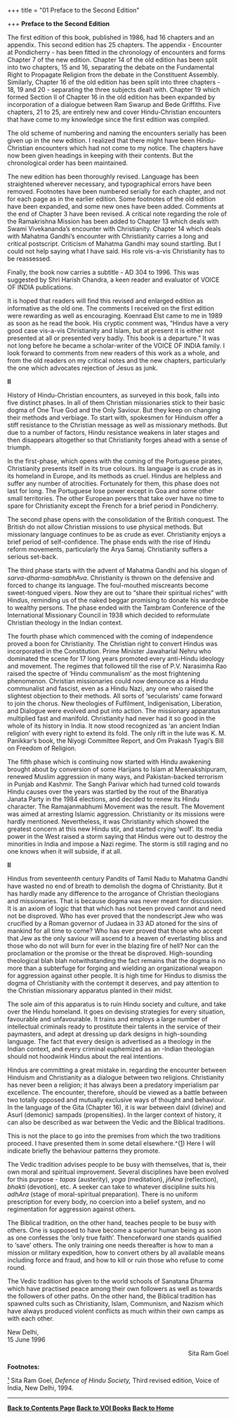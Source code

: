 +++
title = "01 Preface to the Second Edition"

+++
**Preface to the Second Edition**

The first edition of this book, published in 1986, had 16 chapters and
an appendix. This second edition has 25 chapters. The appendix -
Encounter at Pondicherry - has been fitted in the chronology of
encounters and forms Chapter 7 of the new edition. Chapter 14 of the old
edition has been split into two chapters, 15 and 16, separating the
debate on the Fundamental Right to Propagate Religion from the debate in
the Constituent Assembly. Similarly, Chapter 16 of the old edition has
been split into three chapters - 18, 19 and 20 - separating the three
subjects dealt with. Chapter 19 which formed Section II of Chapter 16 in
the old edition has been expanded by incorporation of a dialogue between
Ram Swarup and Bede Griffiths. Five chapters, 21 to 25, are entirely new
and cover Hindu-Christian encounters that have come to my knowledge
since the first edition was compiled.

The old scheme of numbering and naming the encounters serially has been
given up in the new edition. I realized that there might have been
Hindu-Christian encounters which had not come to my notice. The chapters
have now been given headings in keeping with their contents. But the
chronological order has been maintained.

The new edition has been thoroughly revised. Language has been
straightened wherever necessary, and typographical errors have been
removed. Footnotes have been numbered serially for each chapter, and not
for each page as in the earlier edition. Some footnotes of the old
edition have been expanded, and some new ones have been added. Comments
at the end of Chapter 3 have been revised. A critical note regarding the
role of the Ramakrishna Mission has been added to Chapter 13 which deals
with Swami Vivekananda’s encounter with Christianity. Chapter 14 which
deals with Mahatma Gandhi’s encounter with Christianity carries a long
and critical postscript. Criticism of Mahatma Gandhi may sound
startling. But I could not help saying what I have said. His role
vis-a-vis Christianity has to be reassessed.

Finally, the book now carries a subtitle - AD 304 to 1996. This was
suggested by Shri Harish Chandra, a keen reader and evaluator of VOICE
OF INDIA publications.

It is hoped that readers will find this revised and enlarged edition as
informative as the old one. The comments I received on the first edition
were rewarding as well as encouraging. Koenraad Elst came to me in 1989
as soon as he read the book. His cryptic comment was, “Hindus have a
very good case vis-a-vis Christianity and Islam, but at present it is
either not presented at all or presented very badly. This book is a
departure.” It was not long before he became a scholar-writer of the
VOICE OF INDIA family. I look forward to comments from new readers of
this work as a whole, and from the old readers on my critical notes and
the new chapters, particularly the one which advocates rejection of
Jesus as junk.  
 

**II**

History of Hindu-Christian encounters, as surveyed in this book, falls
into five distinct phases. In all of them Christian missionaries stick
to their basic dogma of One True God and the Only Saviour. But they keep
on changing their methods and verbiage. To start with, spokesmen for
Hinduism offer a stiff resistance to the Christian message as well as
missionary methods. But due to a number of factors, Hindu resistance
weakens in later stages and then disappears altogether so that
Christianity forges ahead with a sense of triumph.

In the first-phase, which opens with the coming of the Portuguese
pirates, Christianity presents itself in its true colours. Its language
is as crude as in its homeland in Europe, and its methods as cruel.
Hindus are helpless and suffer any number of atrocities. Fortunately for
them, this phase does not last for long. The Portuguese lose power
except in Goa and some other small territories. The other European
powers that take over have no time to spare for Christianity except the
French for a brief period in Pondicherry.

The second phase opens with the consolidation of the British conquest.
The British do not allow Christian missions to use physical methods. But
missionary language continues to be as crude as ever. Christianity
enjoys a brief period of self-confidence. The phase ends with the rise
of Hindu reform movements, particularly the Arya Samaj. Christianity
suffers a serious set-back.

The third phase starts with the advent of Mahatma Gandhi and his slogan
of *sarva-dharma-samabhAva*. Christianity is thrown on the defensive and
forced to change its language. The foul-mouthed miscreants become
sweet-tongued vipers. Now they are out to “share their spiritual riches”
with Hindus, reminding us of the naked beggar promising to donate his
wardrobe to wealthy persons. The phase ended with the Tambram Conference
of the International Missionary Council in 1938 which decided to
reformulate Christian theology in the Indian context.

The fourth phase which commenced with the coming of independence proved
a boon for Christianity. The Christian right to convert Hindus was
incorporated in the Constitution. Prime Minister Jawaharlal Nehru who
dominated the scene for 17 long years promoted every anti-Hindu ideology
and movement. The regimes that followed till the rise of P.V. Narasimha
Rao raised the spectre of ‘Hindu communalism’ as the most frightening
phenomenon. Christian missionaries could now denounce as a Hindu
communalist and fascist, even as a Hindu Nazi, any one who raised the
slightest objection to their methods. All sorts of ‘secularists’ came
forward to join the chorus. New theologies of Fulfilment,
Indigenisation, Liberation, and Dialogue were evolved and put into
action. The missionary apparatus multiplied fast and manifold.
Christianity had never had it so good in the whole of its history in
India. It now stood recognized as ‘an ancient Indian religion’ with
every right to extend its fold. The only rift in the lute was K. M.
Panikkar’s book, the Niyogi Committee Report, and Om Prakash Tyagi’s
Bill on Freedom of Religion.

The fifth phase which is continuing now started with Hindu awakening
brought about by conversion of some Harijans to Islam at Meenakshipuram,
renewed Muslim aggression in many ways, and Pakistan-backed terrorism in
Punjab and Kashmir. The Sangh Parivar which had turned cold towards
Hindu causes over the years was startled by the rout of the Bharatiya
Janata Party in the 1984 elections, and decided to renew its Hindu
character. The Ramajanmabhumi Movement was the result. The Movement was
aimed at arresting Islamic aggression. Christianity or its missions were
hardly mentioned. Nevertheless, it was Christianity which showed the
greatest concern at this new Hindu stir, and started crying ‘wolf’. Its
media power in the West raised a storm saying that Hindus were out to
destroy the minorities in India and impose a Nazi regime. The storm is
still raging and no one knows when it will subside, if at all.  
 

**II**

Hindus from seventeenth century Pandits of Tamil Nadu to Mahatma Gandhi
have wasted no end of breath to demolish the dogma of Christianity. But
it has hardly made any difference to the arrogance of Christian
theologians and missionaries. That is because dogma was never meant for
discussion. It is an axiom of logic that that which has not been proved
cannot and need not be disproved. Who has ever proved that the
nondescript Jew who was crucified by a Roman governor of Judaea in 33 AD
atoned for the sins of mankind for all time to come? Who has ever proved
that those who accept that Jew as the only saviour will ascend to a
heaven of everlasting bliss and those who do not will burn for ever in
the blazing fire of hell? Nor can the proclamation or the promise or the
threat be disproved. High-sounding theological blah blah notwithstanding
the fact remains that the dogma is no more than a subterfuge for forging
and wielding an organizational weapon for aggression against other
people. It is high time for Hindus to dismiss the dogma of Christianity
with the contempt it deserves, and pay attention to the Christian
missionary apparatus planted in their midst.

The sole aim of this apparatus is to ruin Hindu society and culture, and
take over the Hindu homeland. It goes on devising strategies for every
situation, favourable and unfavourable. It trains and employs a large
number of intellectual criminals ready to prostitute their talents in
the service of their paymasters, and adept at dressing up dark designs
in high-sounding language. The fact that every design is advertised as a
theology in the Indian context, and every criminal euphemized as an
-Indian theologian should not hoodwink Hindus about the real intentions.

Hindus are committing a great mistake in. regarding the encounter
between Hinduism and Christianity as a dialogue between two religions.
Christianity has never been a religion; it has always been a predatory
imperialism par excellence. The encounter, therefore, should be viewed
as a battle between two totally opposed and mutually exclusive ways of
thought and behaviour. In the language of the Gita (Chapter 16), it is
war between daivI (divine) and AsurI (demonic) sampads (propensities).
In the larger context of history, it can also be described as war
between the Vedic and the Biblical traditions.

This is not the place to go into the premises from which the two
traditions proceed. I have presented them in some detail
elsewhere.^([1](#1)) Here I will indicate briefly the behaviour patterns
they promote.

The Vedic tradition advises people to be busy with themselves, that is,
their own moral and spiritual improvement. Several disciplines have been
evolved for this purpose - *tapas* (austerity), *yoga* (meditation),
*jñAna* (reflection), *bhakti* (devotion), etc. A seeker can take to
whatever discipline suits his *adhAra* (stage of moral-spiritual
preparation). There is no uniform prescription for every body, no
coercion into a belief system, and no regimentation for aggression
against others.

The Biblical tradition, on the other hand, teaches people to be busy
with others. One is supposed to have become a superior human being as
soon as one confesses the ‘only true faith’. Thenceforward one stands
qualified to ‘save’ others. The only training one needs thereafter is
how to man a mission or military expedition, how to convert others by
all available means including force and fraud, and how to kill or ruin
those who refuse to come round.

The Vedic tradition has given to the world schools of Sanatana Dharma
which have practised peace among their own followers as well as towards
the followers of other paths. On the other hand, the Biblical tradition
has spawned cults such as Christianity, Islam, Communism, and Nazism
which have always produced violent conflicts as much within their own
camps as with each other.

New Delhi,  
15 June 1996

<div align="right">

Sita Ram Goel

</div>

  

**Footnotes:**

[¹](#1a) Sita Ram Goel, *Defence of Hindu Society,* Third revised
edition, Voice of India, New Delhi, 1994.

  

------------------------------------------------------------------------

**[Back to Contents Page](index.htm)    [Back to VOI
Books](http://voiceofdharma.org/books)    [Back to
Home](http://voiceofdharma.org)**

